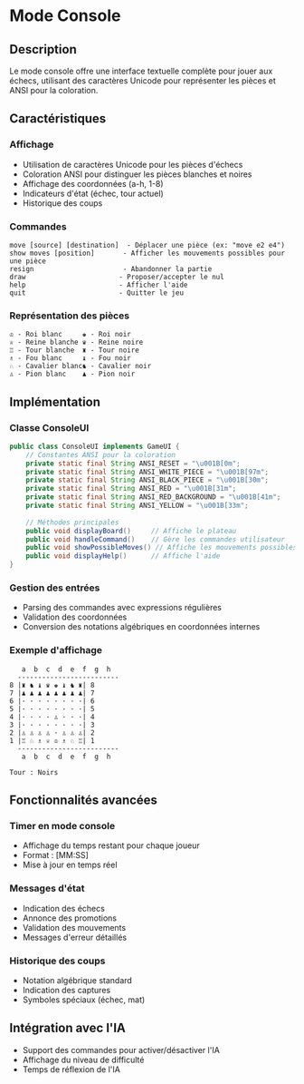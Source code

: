 # Mode Console

## Description
Le mode console offre une interface textuelle complète pour jouer aux échecs, utilisant des caractères Unicode pour représenter les pièces et ANSI pour la coloration.

## Caractéristiques

### Affichage
- Utilisation de caractères Unicode pour les pièces d'échecs
- Coloration ANSI pour distinguer les pièces blanches et noires
- Affichage des coordonnées (a-h, 1-8)
- Indicateurs d'état (échec, tour actuel)
- Historique des coups

### Commandes
```
move [source] [destination]  - Déplacer une pièce (ex: "move e2 e4")
show moves [position]       - Afficher les mouvements possibles pour une pièce
resign                      - Abandonner la partie
draw                       - Proposer/accepter le nul
help                       - Afficher l'aide
quit                       - Quitter le jeu
```

### Représentation des pièces
```
♔ - Roi blanc     ♚ - Roi noir
♕ - Reine blanche ♛ - Reine noire
♖ - Tour blanche  ♜ - Tour noire
♗ - Fou blanc     ♝ - Fou noir
♘ - Cavalier blanc♞ - Cavalier noir
♙ - Pion blanc    ♟ - Pion noir
```

## Implémentation

### Classe ConsoleUI
```java
public class ConsoleUI implements GameUI {
    // Constantes ANSI pour la coloration
    private static final String ANSI_RESET = "\u001B[0m";
    private static final String ANSI_WHITE_PIECE = "\u001B[97m";
    private static final String ANSI_BLACK_PIECE = "\u001B[30m";
    private static final String ANSI_RED = "\u001B[31m";
    private static final String ANSI_RED_BACKGROUND = "\u001B[41m";
    private static final String ANSI_YELLOW = "\u001B[33m";
    
    // Méthodes principales
    public void displayBoard()     // Affiche le plateau
    public void handleCommand()    // Gère les commandes utilisateur
    public void showPossibleMoves() // Affiche les mouvements possibles
    public void displayHelp()      // Affiche l'aide
}
```

### Gestion des entrées
- Parsing des commandes avec expressions régulières
- Validation des coordonnées
- Conversion des notations algébriques en coordonnées internes

### Exemple d'affichage
```
   a  b  c  d  e  f  g  h
  -------------------------
8 |♜ ♞ ♝ ♛ ♚ ♝ ♞ ♜| 8
7 |♟ ♟ ♟ ♟ ♟ ♟ ♟ ♟| 7
6 |· · · · · · · ·| 6
5 |· · · · · · · ·| 5
4 |· · · · ♙ · · ·| 4
3 |· · · · · · · ·| 3
2 |♙ ♙ ♙ ♙ · ♙ ♙ ♙| 2
1 |♖ ♘ ♗ ♕ ♔ ♗ ♘ ♖| 1
  -------------------------
   a  b  c  d  e  f  g  h

Tour : Noirs
```

## Fonctionnalités avancées

### Timer en mode console
- Affichage du temps restant pour chaque joueur
- Format : [MM:SS]
- Mise à jour en temps réel

### Messages d'état
- Indication des échecs
- Annonce des promotions
- Validation des mouvements
- Messages d'erreur détaillés

### Historique des coups
- Notation algébrique standard
- Indication des captures
- Symboles spéciaux (échec, mat)

## Intégration avec l'IA
- Support des commandes pour activer/désactiver l'IA
- Affichage du niveau de difficulté
- Temps de réflexion de l'IA 
